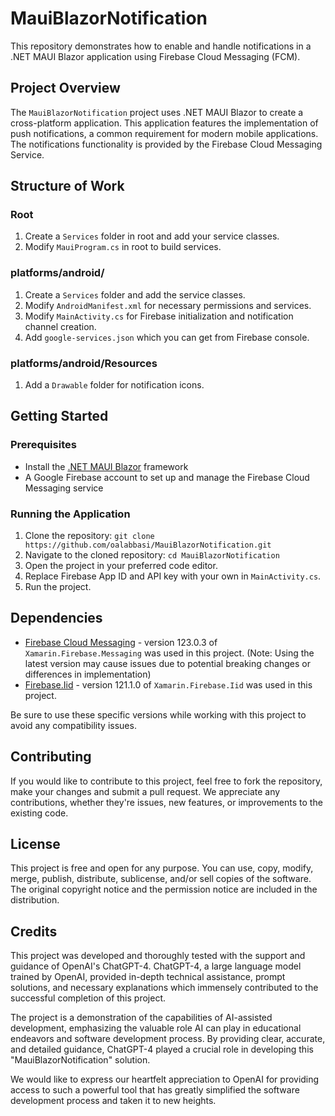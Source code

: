 # MauiBlazorNotification

This repository demonstrates how to enable and handle notifications in a .NET MAUI Blazor application using Firebase Cloud Messaging (FCM).

## Project Overview

The `MauiBlazorNotification` project uses .NET MAUI Blazor to create a cross-platform application. This application features the implementation of push notifications, a common requirement for modern mobile applications. The notifications functionality is provided by the Firebase Cloud Messaging Service.

## Structure of Work

### Root

1. Create a `Services` folder in root and add your service classes.
2. Modify `MauiProgram.cs` in root to build services.

### platforms/android/

1. Create a `Services` folder and add the service classes.
2. Modify `AndroidManifest.xml` for necessary permissions and services.
3. Modify `MainActivity.cs` for Firebase initialization and notification channel creation.
4. Add `google-services.json` which you can get from Firebase console.

### platforms/android/Resources

1. Add a `Drawable` folder for notification icons.

## Getting Started

### Prerequisites

- Install the [.NET MAUI Blazor](https://docs.microsoft.com/dotnet/maui/user-interface/controls/blazor/) framework
- A Google Firebase account to set up and manage the Firebase Cloud Messaging service

### Running the Application

1. Clone the repository: `git clone https://github.com/oalabbasi/MauiBlazorNotification.git`
2. Navigate to the cloned repository: `cd MauiBlazorNotification`
3. Open the project in your preferred code editor.
4. Replace Firebase App ID and API key with your own in `MainActivity.cs`.
5. Run the project.

## Dependencies

- [Firebase Cloud Messaging](https://firebase.google.com/docs/cloud-messaging) - version 123.0.3 of `Xamarin.Firebase.Messaging` was used in this project. (Note: Using the latest version may cause issues due to potential breaking changes or differences in implementation)
- [Firebase.Iid](https://firebase.google.com/docs/reference/android/com/google/firebase/iid/FirebaseInstanceId) - version 121.1.0 of `Xamarin.Firebase.Iid` was used in this project. 

Be sure to use these specific versions while working with this project to avoid any compatibility issues.

## Contributing

If you would like to contribute to this project, feel free to fork the repository, make your changes and submit a pull request. We appreciate any contributions, whether they're issues, new features, or improvements to the existing code.

## License

This project is free and open for any purpose. You can use, copy, modify, merge, publish, distribute, sublicense, and/or sell copies of the software. The original copyright notice and the permission notice are included in the distribution.

## Credits

This project was developed and thoroughly tested with the support and guidance of OpenAI's ChatGPT-4. ChatGPT-4, a large language model trained by OpenAI, provided in-depth technical assistance, prompt solutions, and necessary explanations which immensely contributed to the successful completion of this project.

The project is a demonstration of the capabilities of AI-assisted development, emphasizing the valuable role AI can play in educational endeavors and software development process. By providing clear, accurate, and detailed guidance, ChatGPT-4 played a crucial role in developing this "MauiBlazorNotification" solution.

We would like to express our heartfelt appreciation to OpenAI for providing access to such a powerful tool that has greatly simplified the software development process and taken it to new heights.
